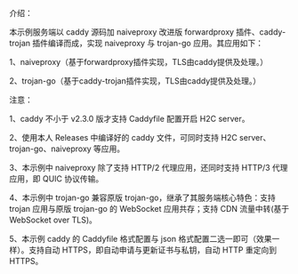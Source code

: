 介绍：

本示例服务端以 caddy 源码加 naiveproxy 改进版 forwardproxy 插件、caddy-trojan 插件编译而成，实现 naiveproxy 与 trojan-go 应用。其应用如下：

1、naiveproxy（基于forwardproxy插件实现，TLS由caddy提供及处理。）

2、trojan-go（基于caddy-trojan插件实现，TLS由caddy提供及处理。）

注意：

1、caddy 不小于 v2.3.0 版才支持 Caddyfile 配置开启 H2C server。

2、使用本人 Releases 中编译好的 caddy 文件，可同时支持 H2C server、trojan-go、naiveproxy 等应用。

3、本示例中 naiveproxy 除了支持 HTTP/2 代理应用，还同时支持 HTTP/3 代理应用，即 QUIC 协议传输。

4、本示例中 trojan-go 兼容原版 trojan-go，继承了其服务端核心特色：支持 trojan 应用与原版 trojan-go 的 WebSocket 应用共存；支持 CDN 流量中转(基于 WebSocket over TLS)。

5、本示例 caddy 的 Caddyfile 格式配置与 json 格式配置二选一即可（效果一样）。支持自动 HTTPS，即自动申请与更新证书与私钥，自动 HTTP 重定向到 HTTPS。
